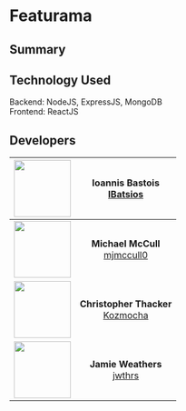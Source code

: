 # Featurama

## Summary

## Technology Used
Backend: NodeJS, ExpressJS, MongoDB 
<br>
Frontend: ReactJS

## Developers


**<a href="https://github.com/IBatsios"><img src="https://avatars3.githubusercontent.com/u/19176974?s=460&v=4" width="100" height="100"></a>**|**<b>Ioannis Bastois</b><br><a href="https://github.com/IBatsios">IBatsios</a>**
:-----:|:-----:
<a href="https://github.com/mjmccull0"><img src="https://avatars1.githubusercontent.com/u/42848059?s=460&v=4" width="100" height="100"></a>|<b>Michael McCull</b><br><a href="https://github.com/mjmccull0">mjmccull0</a>
<a href="https://github.com/Kozmocha"><img src="https://avatars0.githubusercontent.com/u/24241518?s=460&v=4" width="100" height="100">|</a><b>Christopher Thacker</b><br><a href="https://github.com/Kozmocha">Kozmocha</a>
<a href="https://github.com/jwthrs"><img src="https://avatars3.githubusercontent.com/u/26640295?s=460&v=4" width="100" height="100"></a>|<b>Jamie Weathers</b><br><a href="https://github.com/jwthrs">jwthrs</a>


